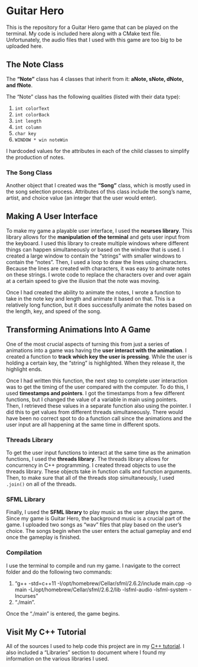 # Guitar Hero
This is the repository for a Guitar Hero game that can be played on the terminal. My code is included here along with a CMake text file. Unfortunately, the audio files that I used with this game are too big to be uploaded here. 

## The Note Class

The **“Note”** class has 4 classes that inherit from it: **aNote, sNote, dNote, and fNote**. 

The “Note” class has the following qualities (listed with their data type):
1. ```int colorText```
2. ```int colorBack```
3. ```int length```
4. ```int column```
5. ```char key```
6. ```WINDOW * win noteWin```

I hardcoded values for the attributes in each of the child classes to simplify the production of notes. 

### The Song Class 

Another object that I created was the **“Song”** class, which is mostly used in the song selection process. Attributes of this class include the song’s name, artist, and choice value (an integer that the user would enter).   

## Making A User Interface

To make my game a playable user interface, I used the **ncurses library**. This library allows for the **manipulation of the terminal** and gets user input from the keyboard. I used this library to create multiple windows where different things can happen simultaneously or based on the window that is used. I created a large window to contain the “strings” with smaller windows to contain the “notes”. Then, I used a loop to draw the lines using characters. Because the lines are created with characters, it was easy to animate notes on these strings. I wrote code to replace the characters over and over again at a certain speed to give the illusion that the note was moving.   

Once I had created the ability to animate the notes, I wrote a function to take in the note key and length and animate it based on that. This is a relatively long function, but it does successfully animate the notes based on the length, key, and speed of the song.   

## Transforming Animations Into A Game

One of the most crucial aspects of turning this from just a series of animations into a game was having the **user interact with the animation**. I created a function to **track which key the user is pressing**. While the user is holding a certain key, the “string” is highlighted. When they release it, the highlight ends. 

Once I had written this function, the next step to complete user interaction was to get the timing of the user compared with the computer. To do this, I used **timestamps and pointers**. I got the timestamps from a few different functions, but I changed the value of a variable in main using pointers. Then, I retrieved these values in a separate function also using the pointer. I did this to get values from different threads simultaneously. There would have been no correct spot to do a function call since the animations and the user input are all happening at the same time in different spots.   

### Threads Library 

To get the user input functions to interact at the same time as the animation functions, I used the **threads library**. The threads library allows for concurrency in C++ programming. I created thread objects to use the threads library. These objects take in function calls and function arguments. Then, to make sure that all of the threads stop simultaneously, I used ```.join()``` on all of the threads.   

### SFML Library 

Finally, I used the **SFML library** to play music as the user plays the game. Since my game is Guitar Hero, the background music is a crucial part of the game. I uploaded two songs as “wav” files that play based on the user’s choice. The songs begin when the user enters the actual gameplay and end once the gameplay is finished. 

### Compilation 

I use the terminal to compile and run my game. I navigate to the correct folder and do the following two commands:   

1. “g++ -std=c++11 -I/opt/homebrew/Cellar/sfml/2.6.2/include main.cpp -o main -L/opt/homebrew/Cellar/sfml/2.6.2/lib -lsfml-audio -lsfml-system -lncurses”
2. “./main”.

Once the “./main” is entered, the game begins. 

## Visit My C++ Tutorial

All of the sources I used to help code this project are in my [C++ tutorial](https://github.com/courtneygrace40/CS-330-Project). I also included a “Libraries” section to document where I found my information on the various libraries I used. 
 

